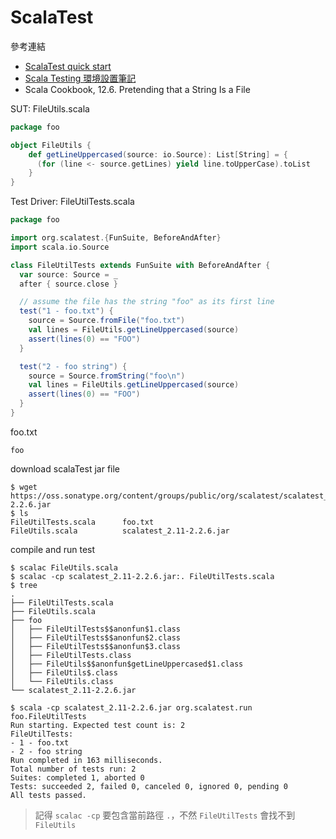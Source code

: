 # ScalaTest

參考連結
- [ScalaTest quick start](http://www.scalatest.org/quick_start)
- [Scala Testing 環境設置筆記](http://ot-note.logdown.com/posts/244277/scala-tdd-preliminary-environmental-setting-tips)
- Scala Cookbook, 12.6. Pretending that a String Is a File

SUT: FileUtils.scala
```scala
package foo

object FileUtils {
    def getLineUppercased(source: io.Source): List[String] = {
      (for (line <- source.getLines) yield line.toUpperCase).toList
    }
}
```

Test Driver: FileUtilTests.scala
```scala
package foo

import org.scalatest.{FunSuite, BeforeAndAfter}
import scala.io.Source

class FileUtilTests extends FunSuite with BeforeAndAfter {
  var source: Source = _
  after { source.close }

  // assume the file has the string "foo" as its first line
  test("1 - foo.txt") {
    source = Source.fromFile("foo.txt")
    val lines = FileUtils.getLineUppercased(source)
    assert(lines(0) == "FOO")
  }

  test("2 - foo string") {
    source = Source.fromString("foo\n")
    val lines = FileUtils.getLineUppercased(source)
    assert(lines(0) == "FOO")
  }
}
```

foo.txt
```
foo
```

download scalaTest jar file
```shell
$ wget https://oss.sonatype.org/content/groups/public/org/scalatest/scalatest_2.11/2.2.6/scalatest_2.11-2.2.6.jar
$ ls
FileUtilTests.scala      foo.txt
FileUtils.scala          scalatest_2.11-2.2.6.jar
```

compile and run test
```shell
$ scalac FileUtils.scala
$ scalac -cp scalatest_2.11-2.2.6.jar:. FileUtilTests.scala
$ tree
.
├── FileUtilTests.scala
├── FileUtils.scala
├── foo
│   ├── FileUtilTests$$anonfun$1.class
│   ├── FileUtilTests$$anonfun$2.class
│   ├── FileUtilTests$$anonfun$3.class
│   ├── FileUtilTests.class
│   ├── FileUtils$$anonfun$getLineUppercased$1.class
│   ├── FileUtils$.class
│   └── FileUtils.class
└── scalatest_2.11-2.2.6.jar

$ scala -cp scalatest_2.11-2.2.6.jar org.scalatest.run foo.FileUtilTests
Run starting. Expected test count is: 2
FileUtilTests:
- 1 - foo.txt
- 2 - foo string
Run completed in 163 milliseconds.
Total number of tests run: 2
Suites: completed 1, aborted 0
Tests: succeeded 2, failed 0, canceled 0, ignored 0, pending 0
All tests passed.
```
> 記得 `scalac -cp` 要包含當前路徑 `.`，不然 `FileUtilTests` 會找不到 `FileUtils`
